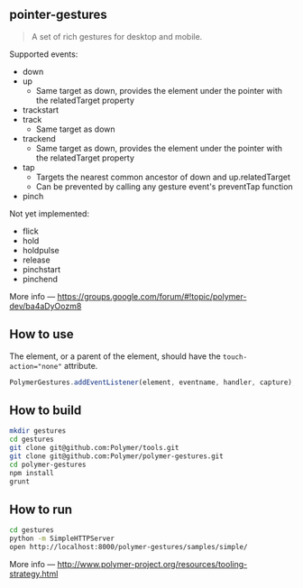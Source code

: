 ## pointer-gestures
> A set of rich gestures for desktop and mobile.

Supported events:
* down
* up
    * Same target as down, provides the element under the pointer with the relatedTarget property
* trackstart
* track
    * Same target as down
* trackend
    * Same target as down, provides the element under the pointer with the relatedTarget property
* tap
    * Targets the nearest common ancestor of down and up.relatedTarget
    * Can be prevented by calling any gesture event's preventTap function
* pinch

Not yet implemented:
* flick
* hold
* holdpulse
* release
* pinchstart
* pinchend

More info — https://groups.google.com/forum/#!topic/polymer-dev/ba4aDyOozm8

## How to use

The element, or a parent of the element, should have the `touch-action="none"` attribute.

```javascript
PolymerGestures.addEventListener(element, eventname, handler, capture);
```

## How to build

```bash
mkdir gestures
cd gestures
git clone git@github.com:Polymer/tools.git
git clone git@github.com:Polymer/polymer-gestures.git
cd polymer-gestures
npm install
grunt
```

## How to run
```bash
cd gestures
python -m SimpleHTTPServer
open http://localhost:8000/polymer-gestures/samples/simple/
```
More info — http://www.polymer-project.org/resources/tooling-strategy.html
